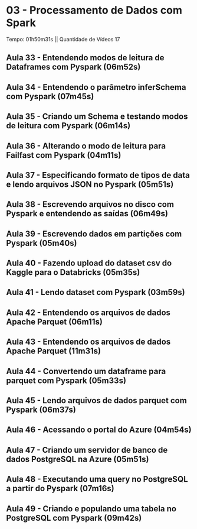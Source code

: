 # 03 - Processamento de Dados com Spark

Tempo: 01h50m31s || Quantidade de Vídeos 17

## Aula 33 - Entendendo modos de leitura de Dataframes com Pyspark (06m52s)



## Aula 34 - Entendendo o parâmetro inferSchema com Pyspark (07m45s)



## Aula 35 - Criando um Schema e testando modos de leitura com Pyspark (06m14s)



## Aula 36 - Alterando o modo de leitura para Failfast com Pyspark (04m11s)



## Aula 37 - Especificando formato de tipos de data e lendo arquivos JSON no Pyspark (05m51s)



## Aula 38 - Escrevendo arquivos no disco com Pyspark e entendendo as saídas (06m49s)



## Aula 39 - Escrevendo dados em partições com Pyspark (05m40s)



## Aula 40 - Fazendo upload do dataset csv do Kaggle para o Databricks (05m35s)



## Aula 41 - Lendo dataset com Pyspark (03m59s)



## Aula 42 - Entendendo os arquivos de dados Apache Parquet (06m11s)



## Aula 43 - Entendendo os arquivos de dados Apache Parquet (11m31s)



## Aula 44 - Convertendo um dataframe para parquet com Pyspark (05m33s)



## Aula 45 - Lendo arquivos de dados parquet com Pyspark (06m37s)



## Aula 46 - Acessando o portal do Azure (04m54s)



## Aula 47 - Criando um servidor de banco de dados PostgreSQL na Azure (05m51s)



## Aula 48 - Executando uma query no PostgreSQL a partir do Pyspark (07m16s)



## Aula 49 - Criando e populando uma tabela no PostgreSQL com Pyspark (09m42s)



